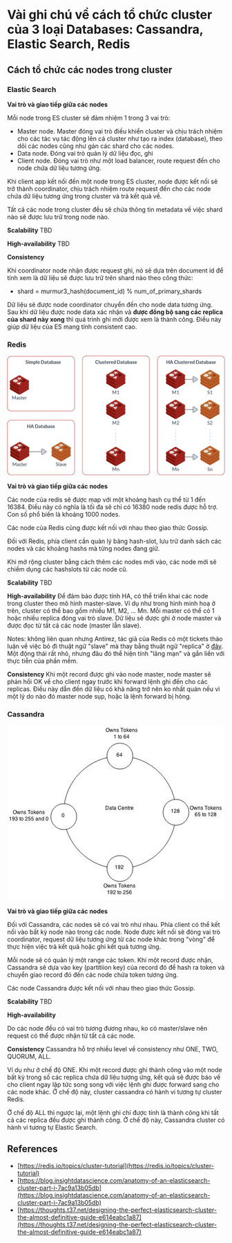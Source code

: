 # Vài ghi chú về cách tổ chức cluster của 3 loại Databases: Cassandra, Elastic Search, Redis

## Cách tổ chức các nodes trong cluster

### Elastic Search

**Vai trò và giao tiếp giữa các nodes**

Mỗi node trong ES cluster sẽ đảm nhiệm 1 trong 3 vai trò:
- Master node. Master đóng vai trò điều khiển cluster và chịu trách nhiệm cho các tác vụ tác động lên cả cluster như tạo ra index (database), theo dõi các nodes cũng như gán các shard cho các nodes. 
- Data node. Đóng vai trò quản lý dữ liệu đọc, ghi
- Client node. Đóng vai trò như một load balancer, route request đến cho node chứa dữ liệu tương ứng.

Khi client app kết nối đến một node trong ES cluster, node được kết nối sẽ trở thành coordinator, chịu trách nhiệm route request đến cho các node chứa dữ liệu tương ứng trong cluster và trả kết quả về.

Tất cả các node trong cluster đều sẽ chứa thông tin metadata về việc shard nào sẽ được lưu trữ trong node nào. 

**Scalability**
TBD

**High-availability**
TBD

**Consistency**

Khi coordinator node nhận được request ghi, nó sẽ dựa trên document id để tính xem là dữ liệu sẽ được lưu trữ trên shard nào theo công thức:
- shard = murmur3_hash(document_id) % num_of_primary_shards

Dữ liệu sẽ được node coordinator chuyển đến cho node data tương ứng. Sau khi dữ liệu được node data xác nhận và **được đồng bộ sang các replica của shard này xong** thì quá trình ghi mới được xem là thành công. Điều này giúp dữ liệu của ES mang tính consistent cao.

### Redis
![](redis-cluster-architecture.png)

**Vai trò và giao tiếp giữa các nodes**

Các node của redis sẽ được map với một khoảng hash cụ thể từ 1 đến 16384. Điều này có nghĩa là tối đa sẽ chỉ có 16380 node redis được hỗ trợ. Con số phổ biến là khoảng 1000 nodes.

Các node của Redis cũng được kết nối với nhau theo giao thức Gossip.

Đối với Redis, phía client cần quản lý bảng hash-slot, lưu trữ danh sách các nodes và các khoảng hashs mà từng nodes đang giữ.

Khi mở rộng cluster bằng cách thêm các nodes mới vào, các node mới sẽ chiếm dụng các hashslots từ các node cũ.

**Scalability**
TBD

**High-availability**
Để đảm bảo được tính HA, có thể triển khai các node trong cluster theo mô hình master-slave. Ví dụ như trong hình minh hoạ ở trên, cluster có thể bao gồm nhiều M1, M2, ... Mn. Mỗi master có thể có 1 hoặc nhiều replica đóng vai trò slave. Dữ liệu sẽ được ghi ở node master và được đọc từ tất cả các node (master lẫn slave).

Notes: không liên quan nhưng Antirez, tác giả của Redis có một tickets thảo luận về việc bỏ đi thuật ngữ "slave" mà thay bằng thuật ngữ "replica" ở [đây](https://github.com/antirez/redis/issues/5335). Một động thái rất nhỏ, nhưng đâu đó thể hiện tính "lãng mạn" và gắn liền với thực tiễn của phần mềm.

**Consistency**
Khi một record được ghi vào node master, node master sẽ phản hồi OK về cho client ngay trước khi forward lệnh ghi đến cho các replicas. Điều này dẫn đến dữ liệu có khả năng trở nên ko nhất quán nếu vì một lý do nào đó master node sụp, hoặc là lệnh forward bị hỏng.

### Cassandra

![](Cassandra-Ring.jpg)

**Vai trò và giao tiếp giữa các nodes**

Đối với Cassandra, các nodes sẽ có vai trò như nhau. Phía client có thể kết nối vào bất kỳ node nào trong các node. Node được kết nối sẽ đóng vai trò coordinator, request dữ liệu tương ứng từ các node khác trong "vòng" để thực hiện việc trả kết quả hoặc ghi kết quả tương ứng.

Mỗi node sẽ có quản lý một range các token. Khi một record được nhận, Cassandra sẽ dựa vào key (partitiion key) của record đó để hash ra token và chuyển giao record đó đến các node chứa token tương ứng.

Các node Cassandra được kết nối với nhau theo giao thức Gossip.

**Scalability**
TBD

**High-availability**

Do các node đều có vai trò tương đương nhau, ko có master/slave nên request có thể được nhận từ tất cả các node. 

**Consistency**
Cassandra hỗ trợ nhiều level về consistency như ONE, TWO, QUORUM, ALL. 

Ví dụ như ở chế độ ONE. Khi một record được ghi thành công vào một node bất kỳ trong số các replica chứa dữ liệu tượng ứng, kết quả sẽ được báo về cho client ngay lập tức song song với việc lệnh ghi được forward sang cho các node khác. Ở chế độ này, cluster cassandra có hành vi tương tự cluster Redis.

Ở chế độ ALL thì ngược lại, một lệnh ghi chỉ được tính là thành công khi tất cả các replica đều được ghi thành công. Ở chế độ này, Cassandra cluster có hành vi tương tự Elastic Search.

## References

- [https://redis.io/topics/cluster-tutorial](https://redis.io/topics/cluster-tutorial)
- [https://blog.insightdatascience.com/anatomy-of-an-elasticsearch-cluster-part-i-7ac9a13b05db](https://blog.insightdatascience.com/anatomy-of-an-elasticsearch-cluster-part-i-7ac9a13b05db)
- [https://thoughts.t37.net/designing-the-perfect-elasticsearch-cluster-the-almost-definitive-guide-e614eabc1a87](https://thoughts.t37.net/designing-the-perfect-elasticsearch-cluster-the-almost-definitive-guide-e614eabc1a87)
